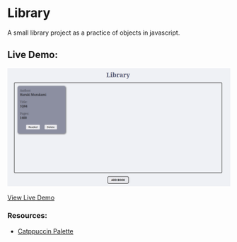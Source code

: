 # Library
A small library project as a practice of objects in javascript.

## Live Demo:

![demo](public/demo.png)

[View Live Demo](https://jasmirmd.github.io/library/)

### Resources:
- [Catppuccin Palette](https://catppuccin.com/palette)